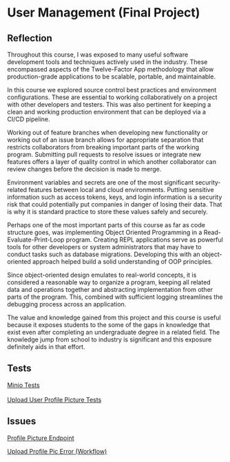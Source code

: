 # User Management (Final Project)

## Reflection

Throughout this course, I was exposed to many useful software development tools and techniques actively used in the industry. These encompassed aspects of the Twelve-Factor App methodology that allow production-grade applications to be scalable, portable, and maintainable.

In this course we explored source control best practices and environment configurations. These are essential to working collaboratively on a project with other developers and testers. This was also pertinent for keeping a clean and working production environment that can be deployed via a CI/CD pipeline.

Working out of feature branches when developing new functionality or working out of an issue branch allows for appropriate separation that restricts collaborators from breaking important parts of the working program. Submitting pull requests to resolve issues or integrate new features offers a layer of quality control in which another collaborator can review changes before the decision is made to merge. 

Environment variables and secrets are one of the most significant security-related features between local and cloud environments. Putting sensitive information such as access tokens, keys, and login information is a security risk that could potentially put companies in danger of losing their data. That is why it is standard practice to store these values safely and securely.

Perhaps one of the most important parts of this course as far as code structure goes, was implementing Object Oriented Programming in a Read-Evaluate-Print-Loop program. Creating REPL applications serve as powerful tools for other developers or system administrators that may have to conduct tasks such as database migrations. Developing this with an object-oriented approach helped build a solid understanding of OOP principles. 

Since object-oriented design emulates to real-world concepts, it is considered a reasonable way to organize a program, keeping all related data and operations together and abstracting implementation from other parts of the program. This, combined with sufficient logging streamlines the debugging process across an application.

The value and knowledge gained from this project and this course is useful because it exposes students to the some of the gaps in knowledge that exist even after completing an undergraduate degree in a related field. The knowledge jump from school to industry is significant and this exposure definitely aids in that effort.


## Tests
[Minio Tests](https://github.com/adrianaska0/user_management/blob/main/tests/test_minio.py)
<br/><br/>
[Upload User Profile Picture Tests](https://github.com/adrianaska0/user_management/blob/main/tests/test_api/test_users_api.py)

## Issues
[Profile Picture Endpoint](https://github.com/adrianaska0/user_management/issues/1)

[Upload Profile Pic Error (Workflow)](https://github.com/adrianaska0/user_management/issues/3)
